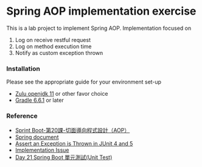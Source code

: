 # Spring AOP implementation exercise
This is a lab project to implement Spring AOP.
Implementation focused on
1. Log on receive restful request
2. Log on method execution time
3. Notify as custom exception thrown

### Installation
Please see the appropriate guide for your environment set-up
- [Zulu openjdk 11](https://www.azul.com/downloads/zulu-community/?architecture=x86-64-bit&package=jdk) or other favor choice
- [Gradle 6.6.1](https://gradle.org/) or later

### Reference
- [Sprint Boot-第20課-切面導向程式設計（AOP）](https://medium.com/chikuwa-tech-study/sprint-boot-%E7%AC%AC20%E8%AA%B2-%E5%88%87%E9%9D%A2%E5%B0%8E%E5%90%91%E7%A8%8B%E5%BC%8F%E8%A8%AD%E8%A8%88-aop-33a93c576fa4)
- [Spring document](https://docs.spring.io/spring-framework/docs/4.3.15.RELEASE/spring-framework-reference/html/aop.html)
- [Assert an Exception is Thrown in JUnit 4 and 5](https://www.baeldung.com/junit-assert-exception)
- [Implementation Issue](https://stackoverflow.com/questions/61627897/how-to-get-request-uri-request-method-in-spring-aop-advice-from-the-controller)
- [Day 21 Spring Boot 單元測試(Unit Test)](https://ithelp.ithome.com.tw/articles/10196471)